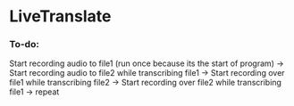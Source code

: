 # LiveTranslate
 
### To-do:
Start recording audio to file1 (run once because its the start of program) -> Start recording audio to file2 while transcribing file1 -> Start recording over file1 while transcribing file2 -> Start recording over file2 while transcribing file1 -> repeat